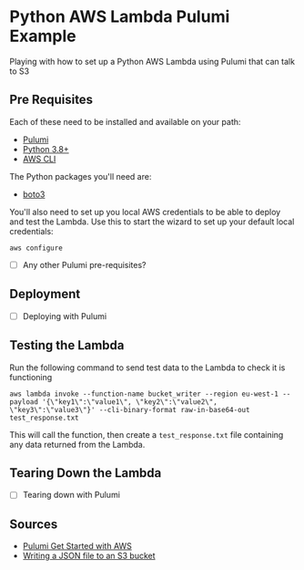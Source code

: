 # Python AWS Lambda Pulumi Example

Playing with how to set up a Python AWS Lambda using Pulumi that can talk to S3

## Pre Requisites

Each of these need to be installed and available on your path:

* [Pulumi](https://www.pulumi.com/docs/get-started/install/)
* [Python 3.8+](https://www.python.org/downloads/)
* [AWS CLI](https://aws.amazon.com/cli/)

The Python packages you'll need are:

* [boto3](https://pypi.org/project/boto3/)

You'll also need to set up you local AWS credentials to be able to deploy and test the Lambda. Use this to start the wizard to set up your default local credentials:

```shell
aws configure
```

- [ ] Any other Pulumi pre-requisites?

## Deployment

- [ ] Deploying with Pulumi

## Testing the Lambda

Run the following command to send test data to the Lambda to check it is functioning

```shell
aws lambda invoke --function-name bucket_writer --region eu-west-1 --payload '{\"key1\":\"value1\", \"key2\":\"value2\", \"key3\":\"value3\"}' --cli-binary-format raw-in-base64-out test_response.txt
```

This will call the function, then create a `test_response.txt` file containing any data returned from the Lambda.


## Tearing Down the Lambda

- [ ] Tearing down with Pulumi

## Sources

* [Pulumi Get Started with AWS](https://www.pulumi.com/docs/get-started/aws/)
* [Writing a JSON file to an S3 bucket](https://stackoverflow.com/questions/46844263/writing-json-to-file-in-s3-bucket)
